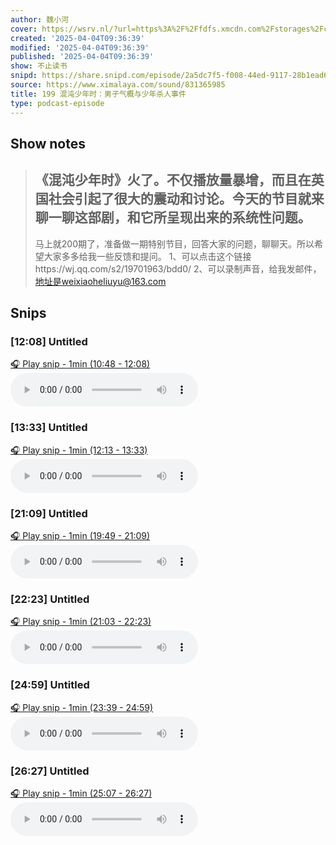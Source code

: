 ```yaml
---
author: 魏小河
cover: https://wsrv.nl/?url=https%3A%2F%2Ffdfs.xmcdn.com%2Fstorages%2Fc56c-audiofreehighqps%2FB8%2FC8%2FCMCoOR4EJoXoAAF04gCTNyZI.jpeg&w=200&h=200
created: '2025-04-04T09:36:39'
modified: '2025-04-04T09:36:39'
published: '2025-04-04T09:36:39'
show: 不止读书
snipd: https://share.snipd.com/episode/2a5dc7f5-f008-44ed-9117-28b1ead6dbf0
source: https://www.ximalaya.com/sound/831365985
title: 199 混沌少年时：男子气概与少年杀人事件
type: podcast-episode
---
```



## Show notes
> 《混沌少年时》火了。不仅播放量暴增，而且在英国社会引起了很大的震动和讨论。今天的节目就来聊一聊这部剧，和它所呈现出来的系统性问题。 
> --- 
> 马上就200期了，准备做一期特别节目，回答大家的问题，聊聊天。所以希望大家多多给我一些反馈和提问。 
> 1、可以点击这个链接https://wj.qq.com/s2/19701963/bdd0/ 
> 2、可以录制声音，给我发邮件，地址是weixiaoheliuyu@163.com

## Snips
### [12:08] Untitled
[🎧 Play snip - 1min️ (10:48 - 12:08)](https://share.snipd.com/snip/1fd7c6d5-5041-4840-935f-a3e08e787650)
<audio controls> <source src="https://jt.ximalaya.com//GKwRIRwLxI52ALc8IgOO1CWZ.m4a?channel=rss&album_id=47548262&track_id=831365985&uid=71608201&jt=https://aod.cos.tx.xmcdn.com/storages/8a27-audiofreehighqps/12/08/GKwRIRwLxI52ALc8IgOO1CWZ.m4a#t=10:48,12:08"> </audio>
### [13:33] Untitled
[🎧 Play snip - 1min️ (12:13 - 13:33)](https://share.snipd.com/snip/586c7365-0efe-4cfa-882c-c53683f05dde)
<audio controls> <source src="https://jt.ximalaya.com//GKwRIRwLxI52ALc8IgOO1CWZ.m4a?channel=rss&album_id=47548262&track_id=831365985&uid=71608201&jt=https://aod.cos.tx.xmcdn.com/storages/8a27-audiofreehighqps/12/08/GKwRIRwLxI52ALc8IgOO1CWZ.m4a#t=12:13,13:33"> </audio>
### [21:09] Untitled
[🎧 Play snip - 1min️ (19:49 - 21:09)](https://share.snipd.com/snip/90b57f5f-5967-4ba2-85d7-12814982a01f)
<audio controls> <source src="https://jt.ximalaya.com//GKwRIRwLxI52ALc8IgOO1CWZ.m4a?channel=rss&album_id=47548262&track_id=831365985&uid=71608201&jt=https://aod.cos.tx.xmcdn.com/storages/8a27-audiofreehighqps/12/08/GKwRIRwLxI52ALc8IgOO1CWZ.m4a#t=19:49,21:09"> </audio>
### [22:23] Untitled
[🎧 Play snip - 1min️ (21:03 - 22:23)](https://share.snipd.com/snip/ef0ea9a8-d09d-4aaa-9f5a-0ed815346295)
<audio controls> <source src="https://jt.ximalaya.com//GKwRIRwLxI52ALc8IgOO1CWZ.m4a?channel=rss&album_id=47548262&track_id=831365985&uid=71608201&jt=https://aod.cos.tx.xmcdn.com/storages/8a27-audiofreehighqps/12/08/GKwRIRwLxI52ALc8IgOO1CWZ.m4a#t=21:03,22:23"> </audio>
### [24:59] Untitled
[🎧 Play snip - 1min️ (23:39 - 24:59)](https://share.snipd.com/snip/e51be72f-4539-46ae-aa76-9f8e0c176d62)
<audio controls> <source src="https://jt.ximalaya.com//GKwRIRwLxI52ALc8IgOO1CWZ.m4a?channel=rss&album_id=47548262&track_id=831365985&uid=71608201&jt=https://aod.cos.tx.xmcdn.com/storages/8a27-audiofreehighqps/12/08/GKwRIRwLxI52ALc8IgOO1CWZ.m4a#t=23:39,24:59"> </audio>
### [26:27] Untitled
[🎧 Play snip - 1min️ (25:07 - 26:27)](https://share.snipd.com/snip/c75ff706-b753-4bdb-b397-f33e3ece0c17)
<audio controls> <source src="https://jt.ximalaya.com//GKwRIRwLxI52ALc8IgOO1CWZ.m4a?channel=rss&album_id=47548262&track_id=831365985&uid=71608201&jt=https://aod.cos.tx.xmcdn.com/storages/8a27-audiofreehighqps/12/08/GKwRIRwLxI52ALc8IgOO1CWZ.m4a#t=25:07,26:27"> </audio>
